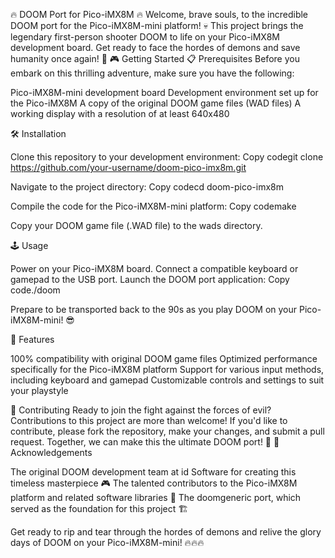 🔥 DOOM Port for Pico-iMX8M 🔥
Welcome, brave souls, to the incredible DOOM port for the Pico-iMX8M-mini platform! 💀 This project brings the legendary first-person shooter DOOM to life on your Pico-iMX8M development board. Get ready to face the hordes of demons and save humanity once again! 🚀
🎮 Getting Started
📋 Prerequisites
Before you embark on this thrilling adventure, make sure you have the following:

Pico-iMX8M-mini development board
Development environment set up for the Pico-iMX8M
A copy of the original DOOM game files (WAD files)
A working display with a resolution of at least 640x480

🛠️ Installation

Clone this repository to your development environment:
Copy codegit clone https://github.com/your-username/doom-pico-imx8m.git

Navigate to the project directory:
Copy codecd doom-pico-imx8m

Compile the code for the Pico-iMX8M-mini platform:
Copy codemake

Copy your DOOM game file (.WAD file) to the wads directory.

🕹️ Usage

Power on your Pico-iMX8M board.
Connect a compatible keyboard or gamepad to the USB port.
Launch the DOOM port application:
Copy code./doom

Prepare to be transported back to the 90s as you play DOOM on your Pico-iMX8M-mini! 😎

🌟 Features

100% compatibility with original DOOM game files
Optimized performance specifically for the Pico-iMX8M platform
Support for various input methods, including keyboard and gamepad
Customizable controls and settings to suit your playstyle

🤝 Contributing
Ready to join the fight against the forces of evil? Contributions to this project are more than welcome! If you'd like to contribute, please fork the repository, make your changes, and submit a pull request. Together, we can make this the ultimate DOOM port! 💪
🙏 Acknowledgements

The original DOOM development team at id Software for creating this timeless masterpiece 🎮
The talented contributors to the Pico-iMX8M platform and related software libraries 🙌
The doomgeneric port, which served as the foundation for this project 🏗️

Get ready to rip and tear through the hordes of demons and relive the glory days of DOOM on your Pico-iMX8M-mini! 🔥🔥🔥
